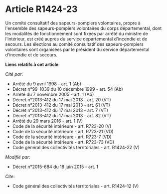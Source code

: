 # Article R1424-23

Un comité consultatif des sapeurs-pompiers volontaires, propre à l'ensemble des sapeurs-pompiers volontaires du corps
départemental, dont les modalités de fonctionnement sont fixées par arrêté du ministre de l'intérieur, est créé auprès du
service départemental d'incendie et de secours. Les élections au comité consultatif des sapeurs-pompiers volontaires sont
organisées par le président du service départemental d'incendie et de secours.

**Liens relatifs à cet article**

_Cité par_:

  - Arrêté du 9 avril 1998 - art. 1 (Ab)
  - Décret n°99-1039 du 10 décembre 1999 - art. 54 (Ab)
  - Arrêté du 7 novembre 2005 - art. 1 (Ab)
  - Décret n°2013-412 du 17 mai 2013 - art. 20 (VT)
  - Décret n°2013-412 du 17 mai 2013 - art. 61 (VT)
  - Décret n°2013-412 du 17 mai 2013 - art. 7 (VT)
  - Décret n°2013-412 du 17 mai 2013 - art. 82 (VT)
  - Arrêté du 29 mars 2016 - art. 1 (V)
  - Code de la sécurité intérieure - art. R723-20 (V)
  - Code de la sécurité intérieure - art. R723-21 (VD)
  - Code de la sécurité intérieure - art. R723-7 (VD)
  - Code de la sécurité intérieure - art. R723-73 (VD)
  - Code général des collectivités territoriales - art. R1424-22 (V)

_Modifié par_:

  - Décret n°2015-684 du 18 juin 2015 - art. 1

_Cite_:

  - Code général des collectivités territoriales - art. R1424-12 (V)
